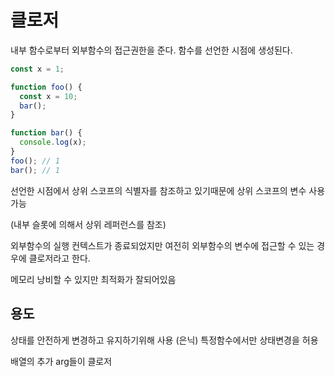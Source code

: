 # 클로저

내부 함수로부터 외부함수의 접근권한을 준다.
함수를 선언한 시점에 생성된다.

```javascript
const x = 1;

function foo() {
  const x = 10;
  bar();
}

function bar() {
  console.log(x);
}
foo(); // 1
bar(); // 1
```

선언한 시점에서 상위 스코프의 식별자를 참조하고 있기때문에 상위 스코프의 변수 사용가능

(내부 슬롯에 의해서 상위 레퍼런스를 참조)

외부함수의 실행 컨텍스트가 종료되었지만 여전히 외부함수의 변수에 접근할 수 있는 경우에 클로저라고 한다.

메모리 낭비할 수 있지만 최적화가 잘되어있음

## 용도

상태를 안전하게 변경하고 유지하기위해 사용 (은닉)
특정함수에서만 상태변경을 허용

배열의 추가 arg들이 클로저
